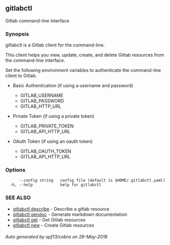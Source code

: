 ## gitlabctl

Gitlab command-line interface

### Synopsis

gitlabctl is a Gitlab client for the command-line.

This client helps you view, update, create, and delete Gitlab resources from the 
command-line interface.

Set the following environment variables to authenticate the command-line client to Gitlab.

* Basic Authentication (if using a username and password)
    - GITLAB_USERNAME
    - GITLAB_PASSWORD
    - GITLAB_HTTP_URL

* Private Token (if using a private token)
    - GITLAB_PRIVATE_TOKEN
    - GITLAB_API_HTTP_URL

* OAuth Token (if using an oauth token)
    - GITLAB_OAUTH_TOKEN
    - GITLAB_API_HTTP_URL


### Options

```
      --config string   config file (default is $HOME/.gitlabctl.yaml)
  -h, --help            help for gitlabctl
```

### SEE ALSO

* [gitlabctl describe](gitlabctl_describe.md)	 - Describe a gitlab resource
* [gitlabctl gendoc](gitlabctl_gendoc.md)	 - Generate markdown documentation
* [gitlabctl get](gitlabctl_get.md)	 - Get Gitlab resources
* [gitlabctl new](gitlabctl_new.md)	 - Create Gitlab resources

###### Auto generated by spf13/cobra on 28-May-2018
